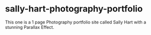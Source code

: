 # sally-hart-photography-portfolio
This one is a 1 page Photography portfolio site called Sally Hart with a stunning Parallax Effect.
